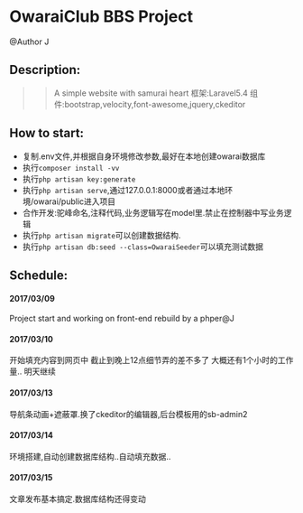 OwaraiClub BBS Project
===

@Author J

Description:
---
>>	A simple website with samurai heart
>>	框架:Laravel5.4
>>	组件:bootstrap,velocity,font-awesome,jquery,ckeditor

How to start:
---
*	复制.env文件,并根据自身环境修改参数,最好在本地创建owarai数据库
*	执行`composer install -vv`
*	执行`php artisan key:generate`
*	执行`php artisan serve`,通过127.0.0.1:8000或者通过本地环境/owarai/public进入项目
*	合作开发:驼峰命名,注释代码,业务逻辑写在model里.禁止在控制器中写业务逻辑
*	执行`php artisan migrate`可以创建数据结构.
*	执行`php artisan db:seed --class=OwaraiSeeder`可以填充测试数据

Schedule:
---
####	2017/03/09

Project start and working on front-end rebuild by a phper@J
	
####	2017/03/10

开始填充内容到网页中
截止到晚上12点细节弄的差不多了 大概还有1个小时的工作量.. 明天继续

####	2017/03/13

导航条动画+遮蔽罩.换了ckeditor的编辑器,后台模板用的sb-admin2


####	2017/03/14
环境搭建,自动创建数据库结构..自动填充数据..

####	2017/03/15
文章发布基本搞定.数据库结构还得变动
